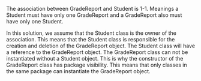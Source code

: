 The association between GradeReport and Student is 1-1. Meanings a Student must have only one GradeReport and a GradeReport also must have only one Student.

In this solution, we assume that the Student class is the owner of the association. This means that the Student class is responsible for the creation and deletion of the GradeReport object. The Student class will have a reference to the GradeReport object. The GradeReport class can not be instantiated without a Student object.
This is why the constructor of the GradeReport class has package visibility. This means that only classes in the same package can instantiate the GradeReport object.